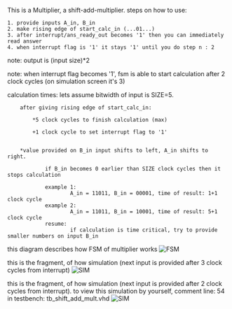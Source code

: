 This is a Multiplier, a shift-add-multiplier.
steps on how to use:

	1. provide inputs A_in, B_in
	2. make rising edge of start_calc_in (...01...)
	3. after interrupt/ans_ready_out becomes '1' then you can immediately read answer
	4. when interrupt flag is '1' it stays '1' until you do step n : 2

note: output is (input size)*2

note: when interrupt flag becomes '1', fsm is able to start calculation after 2 clock cycles (on simulation screen it's 3)

calculation times:
        lets assume bitwidth of input is SIZE=5.
        
        after giving rising edge of start_calc_in:
        
	        *5 clock cycles to finish calculation (max)
	        
	        +1 clock cycle to set interrupt flag to '1'
	        
	
        *value provided on B_in input shifts to left, A_in shifts to right.
        
                if B_in becomes 0 earlier than SIZE clock cycles then it stops calculation
                
                example 1:
                        A_in = 11011, B_in = 00001, time of result: 1+1 clock cycle
                example 2:
                        A_in = 11011, B_in = 10001, time of result: 5+1 clock cycle
                resume:
                        if calculation is time critical, try to provide smaller numbers on input B_in


this diagram describes how FSM of multiplier works
![FSM](http://i.imgur.com/dNgUYem.png)





this is the fragment, of how simulation (next input is provided after 3 clock cycles from interrupt)
![SIM](http://i.imgur.com/i3f5Ita.png)


this is the fragment, of how simulation (next input is provided after 2 clock cycles from interrupt). to view this simulation by yourself, comment line: 54 in testbench: tb_shift_add_mult.vhd
![SIM](http://i.imgur.com/CNlW6yz.png)



